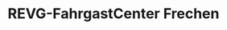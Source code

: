 ---
title: "REVG-FahrgastCenter Frechen"
url: /frechen/revg-fahrgastcenter-frechen/
shop: Tickets
---